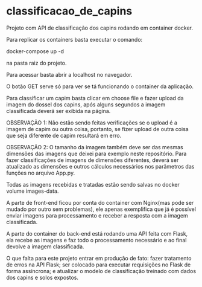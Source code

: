 # classificacao_de_capins
Projeto com API de classificação dos capins rodando em container docker. 

Para replicar os containers basta executar o comando:

docker-compose up -d 

na pasta raiz do projeto.

Para acessar basta abrir a localhost no navegador.

O botão GET serve só para ver se tá funcionando o container da aplicação.

Para classificar um capim basta clicar em choose file e fazer upload da imagem do dossel dos capins, após alguns segundos a imagem classificada deverá ser exibida na página.

OBSERVAÇÃO 1: Não estão sendo feitas verificações se o upload é a imagem de capim ou outra coisa, portanto, se fizer upload de outra coisa que seja diferente de capim resultará em erro.

OBSERVAÇÃO 2: O tamanho da imagem também deve ser das mesmas dimensões das imagens que deixei para exemplo neste repositório. Para fazer classificações de imagens de dimensões diferentes, deverá ser atualizado as dimensões e outros cálculos necessários nos parâmetros das funções no arquivo App.py.

Todas as imagens recebidas e tratadas estão sendo salvas no docker volume images-data.

A parte de front-end ficou por conta do container com Nginx(mas pode ser mudado por outro sem problemas), ele apenas exemplifica que já é possível enviar imagens para processamento e receber a resposta com a imagem classificada.

A parte do container do back-end está rodando uma API feita com Flask, ela recebe as imagens e faz todo o processamento necessário e ao final devolve a imagem classificada. 

O que falta para este projeto entrar em produção de fato:
  fazer tratamento de erros na API Flask;
  ser colocado para executar requisições no Flask de forma assíncrona; e
  atualizar o modelo de classificação treinado com dados dos capins e solos expostos.

